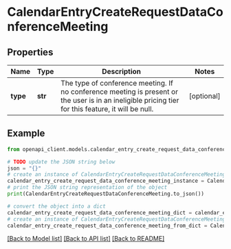 # CalendarEntryCreateRequestDataConferenceMeeting


## Properties

Name | Type | Description | Notes
------------ | ------------- | ------------- | -------------
**type** | **str** | The type of conference meeting. If no conference meeting is present or the user is in an ineligible pricing tier for this feature, it will be null. | [optional] 

## Example

```python
from openapi_client.models.calendar_entry_create_request_data_conference_meeting import CalendarEntryCreateRequestDataConferenceMeeting

# TODO update the JSON string below
json = "{}"
# create an instance of CalendarEntryCreateRequestDataConferenceMeeting from a JSON string
calendar_entry_create_request_data_conference_meeting_instance = CalendarEntryCreateRequestDataConferenceMeeting.from_json(json)
# print the JSON string representation of the object
print(CalendarEntryCreateRequestDataConferenceMeeting.to_json())

# convert the object into a dict
calendar_entry_create_request_data_conference_meeting_dict = calendar_entry_create_request_data_conference_meeting_instance.to_dict()
# create an instance of CalendarEntryCreateRequestDataConferenceMeeting from a dict
calendar_entry_create_request_data_conference_meeting_from_dict = CalendarEntryCreateRequestDataConferenceMeeting.from_dict(calendar_entry_create_request_data_conference_meeting_dict)
```
[[Back to Model list]](../README.md#documentation-for-models) [[Back to API list]](../README.md#documentation-for-api-endpoints) [[Back to README]](../README.md)



